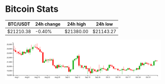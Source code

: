 # Bitcoin Stats

BTC/USDT|24h change|24h high|24h low|
|---|---|---|---|
|$21210.38|-0.40%|$21380.00|$21143.27|

<img src="./chart.svg">
